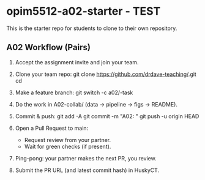 # opim5512-a02-starter - TEST
This is the starter repo for students to clone to their own repository. 
## A02 Workflow (Pairs)

1) Accept the assignment invite and join your team.
2) Clone your team repo:
   git clone https://github.com/drdave-teaching/<team-repo>.git
   cd <team-repo>

3) Make a feature branch:
   git switch -c a02/<netid>-task

4) Do the work in A02-collab/ (data → pipeline → figs → README).

5) Commit & push:
   git add -A
   git commit -m "A02: <short change>"
   git push -u origin HEAD

6) Open a Pull Request to main:
   - Request review from your partner.
   - Wait for green checks (if present).

7) Ping-pong: your partner makes the next PR, you review.
8) Submit the PR URL (and latest commit hash) in HuskyCT.

